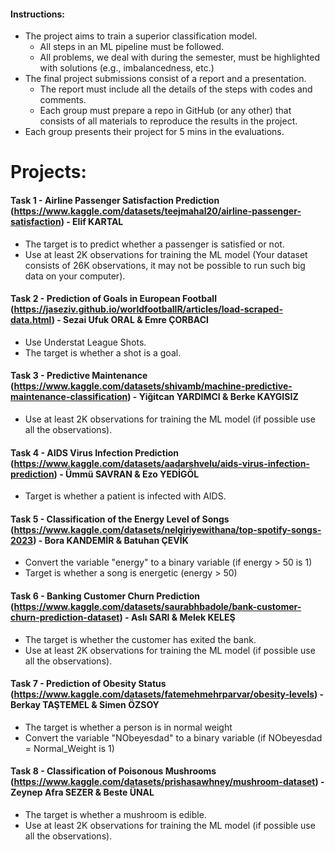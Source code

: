 #### Instructions:
  - The project aims to train a superior classification model.
    - All steps in an ML pipeline must be followed. 
    - All problems, we deal with during the semester, must be highlighted with solutions (e.g., imbalancedness, etc.)
  - The final project submissions consist of a report and a presentation.
    - The report must include all the details of the steps with codes and comments.
    - Each group must prepare a repo in GitHub (or any other) that consists of all materials to reproduce the results in the project. 
  - Each group presents their project for 5 mins in the evaluations.


# Projects:

#### Task 1 - Airline Passenger Satisfaction Prediction (https://www.kaggle.com/datasets/teejmahal20/airline-passenger-satisfaction) - Elif KARTAL 
  - The target is to predict whether a passenger is satisfied or not.
  - Use at least 2K observations for training the ML model (Your dataset consists of 26K observations, it may not be possible to run such big data on your computer).

#### Task 2 - Prediction of Goals in European Football (https://jaseziv.github.io/worldfootballR/articles/load-scraped-data.html) - Sezai Ufuk ORAL & Emre ÇORBACI
  - Use Understat League Shots.
  - The target is whether a shot is a goal.

#### Task 3 - Predictive Maintenance (https://www.kaggle.com/datasets/shivamb/machine-predictive-maintenance-classification) - Yiğitcan YARDIMCI & Berke KAYGISIZ
  - Use at least 2K observations for training the ML model (if possible use all the observations).

#### Task 4 - AIDS Virus Infection Prediction (https://www.kaggle.com/datasets/aadarshvelu/aids-virus-infection-prediction) - Ümmü SAVRAN & Ezo YEDİGÖL
  - Target is whether a patient is infected with AIDS.

#### Task 5 - Classification of the Energy Level of Songs (https://www.kaggle.com/datasets/nelgiriyewithana/top-spotify-songs-2023) - Bora KANDEMİR & Batuhan ÇEVİK
  - Convert the variable "energy" to a binary variable (if energy > 50 is 1)
  - Target is whether a song is energetic (energy > 50)

#### Task 6 - Banking Customer Churn Prediction (https://www.kaggle.com/datasets/saurabhbadole/bank-customer-churn-prediction-dataset) - Aslı SARI & Melek KELEŞ
  - The target is whether the customer has exited the bank.
  - Use at least 2K observations for training the ML model (if possible use all the observations).

#### Task 7 - Prediction of Obesity Status (https://www.kaggle.com/datasets/fatemehmehrparvar/obesity-levels) - Berkay TAŞTEMEL & Simen ÖZSOY
  - The target is whether a person is in normal weight
  - Convert the variable "NObeyesdad" to a binary variable (if NObeyesdad = Normal_Weight is 1)

#### Task 8 - Classification of Poisonous Mushrooms (https://www.kaggle.com/datasets/prishasawhney/mushroom-dataset) - Zeynep Afra SEZER & Beste ÜNAL
  - The target is whether a mushroom is edible.
  - Use at least 2K observations for training the ML model (if possible use all the observations).

